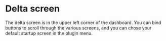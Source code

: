 # Delta screen

The delta screen is in the upper left corner of the dashboard. You can bind buttons to scroll through the various screens, and you can chose your default startup screen in the plugin menu.&#x20;

